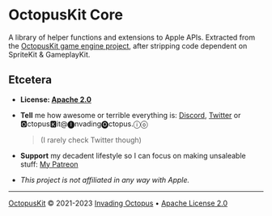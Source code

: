 # OctopusKit Core

A library of helper functions and extensions to Apple APIs. Extracted from the [OctopusKit game engine project][repository], after stripping code dependent on SpriteKit & GameplayKit.

## Etcetera

- **License: [Apache 2.0][license]**

- **Tell** me how awesome or terrible everything is: [Discord][discord], [Twitter][twitter] or 🅾ctopus🅺it@🅘nvading🅞ctopus.ⓘⓞ

    > (I rarely check Twitter though)

- **Support** my decadent lifestyle so I can focus on making unsaleable stuff: [My Patreon][patreon]

- *This project is not affiliated in any way with Apple.*

----

[OctopusKit][repository] © 2021-2023 [Invading Octopus][website] • [Apache License 2.0][license]

[repository]: https://github.com/invadingoctopus/octopuskit
[website]: https://invadingoctopus.io
[license]: https://www.apache.org/licenses/LICENSE-2.0.html
[twitter]: https://twitter.com/invadingoctopus
[discord]: https://discord.gg/y3har7D
[patreon]: https://www.patreon.com/invadingoctopus

[thanks]: https://invadingoctopus.io/octopuskit/THANKS.html
